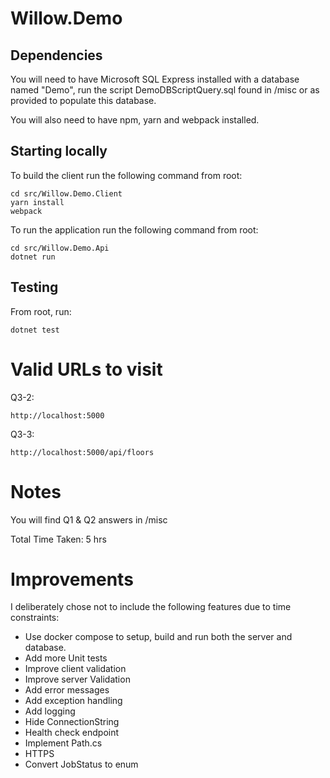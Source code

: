 # Willow.Demo

## Dependencies

You will need to have Microsoft SQL Express installed with a database named "Demo", run the script DemoDBScriptQuery.sql found in /misc or as provided to populate this database.

You will also need to have npm, yarn and webpack installed.

## Starting locally

To build the client run the following command from root:

```
cd src/Willow.Demo.Client
yarn install
webpack
```

To run the application run the following command from root:

```
cd src/Willow.Demo.Api
dotnet run
```

## Testing

From root, run:

```
dotnet test
```

# Valid URLs to visit

Q3-2:

```
http://localhost:5000
```

Q3-3:

```
http://localhost:5000/api/floors
```

# Notes

You will find Q1 & Q2 answers in /misc

Total Time Taken: 5 hrs

# Improvements

I deliberately chose not to include the following features due to time constraints:

 * Use docker compose to setup, build and run both the server and database.
 * Add more Unit tests
 * Improve client validation
 * Improve server Validation
 * Add error messages
 * Add exception handling
 * Add logging
 * Hide ConnectionString
 * Health check endpoint
 * Implement Path.cs
 * HTTPS
 * Convert JobStatus to enum